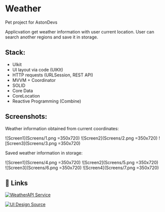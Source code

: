 # Weather

Pet project for AstonDevs 

Applicvation get weather information with user current location. User can search another regions and save it in storage.

## Stack: 
- UIkit
- UI layout via code (UIKIt)
- HTTP requests (URLSession, REST API)
- MVVM + Coordinator
- SOLID
- Core Data
- CoreLocation
- Reactive Programming (Combine) 

## Screenshots:

Weather information obtained from current coordinates:

![Screen1](Screens/1.png =350x720) ![Screen2](Screens/2.png =350x720) ![Screen3](Screens/3.png =350x720)

Saved weather information in storage:

![Screen1](Screens/4.png =350x720) ![Screen2](Screens/5.png =350x720) ![Screen3](Screens/6.png =350x720) ![Screen4](Screens/7.png =350x720)

## 🔗 Links

[![WeatherAPI Service](https://img.shields.io/badge/WeatherAPI%20Server-Link-green)](https://www.weatherapi.com)

[![UI Design Source](https://img.shields.io/badge/UI%20Design%20source-Link-green)](https://uizard.io/templates/mobile-app-templates/weather-mobile-app-dark/)


